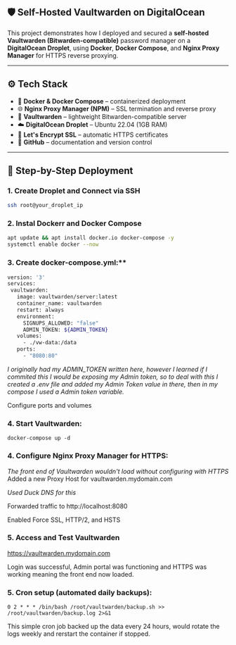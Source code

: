 ## 🛡️ Self-Hosted Vaultwarden on DigitalOcean

This project demonstrates how I deployed and secured a **self-hosted Vaultwarden (Bitwarden-compatible)** password manager on a **DigitalOcean Droplet**, using **Docker**, **Docker Compose**, and **Nginx Proxy Manager** for HTTPS reverse proxying.

---

## ⚙️ Tech Stack

- 🐋 **Docker & Docker Compose** – containerized deployment  
- 🌐 **Nginx Proxy Manager (NPM)** – SSL termination and reverse proxy  
- 🧱 **Vaultwarden** – lightweight Bitwarden-compatible server  
- ☁️ **DigitalOcean Droplet** – Ubuntu 22.04 (1GB RAM)  
- 🔐 **Let's Encrypt SSL** – automatic HTTPS certificates  
- 💾 **GitHub** – documentation and version control

---

## 🚀 Step-by-Step Deployment

### 1. Create Droplet and Connect via SSH

```bash
ssh root@your_droplet_ip
```

### 2. Instal Dockerr and Docker Compose

```bash
apt update && apt install docker.io docker-compose -y
systemctl enable docker --now
```

### 3. Create docker-compose.yml:**

 ```bash
version: '3'
services:
  vaultwarden:
    image: vaultwarden/server:latest
    container_name: vaultwarden
    restart: always
    environment:
      SIGNUPS_ALLOWED: "false"
      ADMIN_TOKEN: ${ADMIN_TOKEN}
    volumes:
      - ./vw-data:/data
    ports:
      - "8080:80"
```

*I originally had my ADMIN_TOKEN written here, however I learned if I commited this I would be exposing my Admin token, so to deal with this I created a .env file and added my Admin Token value in there, then in my compose I used a Admin token variable.*

Configure ports and volumes

### 4. Start Vaultwarden:

```docker-compose up -d ```

### 4. Configure Nginx Proxy Manager for HTTPS: 

*The front end of Vaultwarden wouldn't load without configuring with HTTPS*
Added a new Proxy Host for vaultwarden.mydomain.com

*Used Duck DNS for this*

Forwarded traffic to http://localhost:8080

Enabled Force SSL, HTTP/2, and HSTS

### 5. Access and Test Vaultwarden

https://vaultwarden.mydomain.com

Login was successful, Admin portal was functioning and HTTPS was working meaning the front end now loaded.

### 5. Cron setup (automated daily backups):

`0 2 * * * /bin/bash /root/vaultwarden/backup.sh >> /root/vaultwarden/backup.log 2>&1`

This simple cron job backed up the data every 24 hours, would rotate the logs weekly and rerstart the container if stopped.
